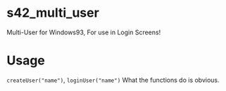 # s42_multi_user
Multi-User for Windows93, For use in Login Screens!
# Usage
`createUser("name")`, `loginUser("name")`
What the functions do is obvious.

